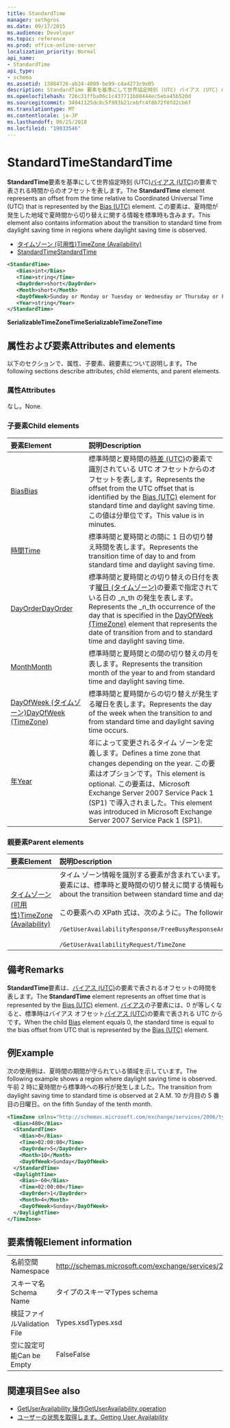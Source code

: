 ```yaml
---
title: StandardTime
manager: sethgros
ms.date: 09/17/2015
ms.audience: Developer
ms.topic: reference
ms.prod: office-online-server
localization_priority: Normal
api_name:
- StandardTime
api_type:
- schema
ms.assetid: 13084726-ab24-4009-be99-c4a4273c9e05
description: StandardTime 要素を基準にして世界協定時刻 (UTC) バイアス (UTC) の要素で表される時間からのオフセットを表します。 この要素は、夏時間が発生した地域で夏時間から切り替えに関する情報を標準時も含みます。
ms.openlocfilehash: 726c31ffba06c1c437711b88444ec5eba45b520d
ms.sourcegitcommit: 34041125dc8c5f993b21cebfc4f8b72f0fd2cb6f
ms.translationtype: MT
ms.contentlocale: ja-JP
ms.lasthandoff: 06/25/2018
ms.locfileid: "19833546"
---
```

# <a name="standardtime"></a><span data-ttu-id="8666c-104">StandardTime</span><span class="sxs-lookup"><span data-stu-id="8666c-104">StandardTime</span></span>

<span data-ttu-id="8666c-105">**StandardTime**要素を基準にして世界協定時刻 (UTC)[バイアス (UTC)](bias-utc.md)の要素で表される時間からのオフセットを表します。</span><span class="sxs-lookup"><span data-stu-id="8666c-105">The **StandardTime** element represents an offset from the time relative to Coordinated Universal Time (UTC) that is represented by the [Bias (UTC)](bias-utc.md) element.</span></span> <span data-ttu-id="8666c-106">この要素は、夏時間が発生した地域で夏時間から切り替えに関する情報を標準時も含みます。</span><span class="sxs-lookup"><span data-stu-id="8666c-106">This element also contains information about the transition to standard time from daylight saving time in regions where daylight saving time is observed.</span></span> 
  
- [<span data-ttu-id="8666c-107">タイムゾーン (可用性)</span><span class="sxs-lookup"><span data-stu-id="8666c-107">TimeZone (Availability)</span></span>](timezone-availability.md)
- [<span data-ttu-id="8666c-108">StandardTime</span><span class="sxs-lookup"><span data-stu-id="8666c-108">StandardTime</span></span>](standardtime.md)
  
```xml
<StandardTime>
   <Bias>int</Bias>
   <Time>string</Time>
   <DayOrder>short</DayOrder>
   <Month>short</Month>
   <DayOfWeek>Sunday or Monday or Tuesday or Wednesday or Thursday or Friday or Saturday</DayOfWeek>
   <Year>string</Year>
</StandardTime>
```

 <span data-ttu-id="8666c-109">**SerializableTimeZoneTime**</span><span class="sxs-lookup"><span data-stu-id="8666c-109">**SerializableTimeZoneTime**</span></span>
## <a name="attributes-and-elements"></a><span data-ttu-id="8666c-110">属性および要素</span><span class="sxs-lookup"><span data-stu-id="8666c-110">Attributes and elements</span></span>

<span data-ttu-id="8666c-111">以下のセクションで、属性、子要素、親要素について説明します。</span><span class="sxs-lookup"><span data-stu-id="8666c-111">The following sections describe attributes, child elements, and parent elements.</span></span>
  
### <a name="attributes"></a><span data-ttu-id="8666c-112">属性</span><span class="sxs-lookup"><span data-stu-id="8666c-112">Attributes</span></span>

<span data-ttu-id="8666c-113">なし。</span><span class="sxs-lookup"><span data-stu-id="8666c-113">None.</span></span>
  
### <a name="child-elements"></a><span data-ttu-id="8666c-114">子要素</span><span class="sxs-lookup"><span data-stu-id="8666c-114">Child elements</span></span>

|<span data-ttu-id="8666c-115">**要素**</span><span class="sxs-lookup"><span data-stu-id="8666c-115">**Element**</span></span>|<span data-ttu-id="8666c-116">**説明**</span><span class="sxs-lookup"><span data-stu-id="8666c-116">**Description**</span></span>|
|:-----|:-----|
|[<span data-ttu-id="8666c-117">Bias</span><span class="sxs-lookup"><span data-stu-id="8666c-117">Bias</span></span>](bias.md) <br/> |<span data-ttu-id="8666c-118">標準時間と夏時間の[時差 (UTC)](bias-utc.md)の要素で識別されている UTC オフセットからのオフセットを表します。</span><span class="sxs-lookup"><span data-stu-id="8666c-118">Represents the offset from the UTC offset that is identified by the [Bias (UTC)](bias-utc.md) element for standard time and daylight saving time.</span></span> <span data-ttu-id="8666c-119">この値は分単位です。</span><span class="sxs-lookup"><span data-stu-id="8666c-119">This value is in minutes.</span></span>  <br/> |
|[<span data-ttu-id="8666c-120">時間</span><span class="sxs-lookup"><span data-stu-id="8666c-120">Time</span></span>](time.md) <br/> |<span data-ttu-id="8666c-121">標準時間と夏時間との間に 1 日の切り替え時間を表します。</span><span class="sxs-lookup"><span data-stu-id="8666c-121">Represents the transition time of day to and from standard time and daylight saving time.</span></span>  <br/> |
|[<span data-ttu-id="8666c-122">DayOrder</span><span class="sxs-lookup"><span data-stu-id="8666c-122">DayOrder</span></span>](dayorder.md) <br/> |<span data-ttu-id="8666c-123">標準時間と夏時間との切り替えの日付を表す[曜日 (タイムゾーン)](dayofweek-timezone.md)の要素で指定されている日の _n_th の発生を表します。</span><span class="sxs-lookup"><span data-stu-id="8666c-123">Represents the  _n_th occurrence of the day that is specified in the [DayOfWeek (TimeZone)](dayofweek-timezone.md) element that represents the date of transition from and to standard time and daylight saving time.</span></span>  <br/> |
|[<span data-ttu-id="8666c-124">Month</span><span class="sxs-lookup"><span data-stu-id="8666c-124">Month</span></span>](month.md) <br/> |<span data-ttu-id="8666c-125">標準時間と夏時間との間の切り替えの月を表します。</span><span class="sxs-lookup"><span data-stu-id="8666c-125">Represents the transition month of the year to and from standard time and daylight saving time.</span></span>  <br/> |
|[<span data-ttu-id="8666c-126">DayOfWeek (タイムゾーン)</span><span class="sxs-lookup"><span data-stu-id="8666c-126">DayOfWeek (TimeZone)</span></span>](dayofweek-timezone.md) <br/> |<span data-ttu-id="8666c-127">標準時間と夏時間からの切り替えが発生する曜日を表します。</span><span class="sxs-lookup"><span data-stu-id="8666c-127">Represents the day of the week when the transition to and from standard time and daylight saving time occurs.</span></span>  <br/> |
|[<span data-ttu-id="8666c-128">年</span><span class="sxs-lookup"><span data-stu-id="8666c-128">Year</span></span>](year.md) <br/> |<span data-ttu-id="8666c-129">年によって変更されるタイム ゾーンを定義します。</span><span class="sxs-lookup"><span data-stu-id="8666c-129">Defines a time zone that changes depending on the year.</span></span> <span data-ttu-id="8666c-130">この要素はオプションです。</span><span class="sxs-lookup"><span data-stu-id="8666c-130">This element is optional.</span></span> <span data-ttu-id="8666c-131">この要素は、Microsoft Exchange Server 2007 Service Pack 1 (SP1) で導入されました。</span><span class="sxs-lookup"><span data-stu-id="8666c-131">This element was introduced in Microsoft Exchange Server 2007 Service Pack 1 (SP1).</span></span>  <br/> |
   
### <a name="parent-elements"></a><span data-ttu-id="8666c-132">親要素</span><span class="sxs-lookup"><span data-stu-id="8666c-132">Parent elements</span></span>

|<span data-ttu-id="8666c-133">**要素**</span><span class="sxs-lookup"><span data-stu-id="8666c-133">**Element**</span></span>|<span data-ttu-id="8666c-134">**説明**</span><span class="sxs-lookup"><span data-stu-id="8666c-134">**Description**</span></span>|
|:-----|:-----|
|[<span data-ttu-id="8666c-135">タイムゾーン (可用性)</span><span class="sxs-lookup"><span data-stu-id="8666c-135">TimeZone (Availability)</span></span>](timezone-availability.md) <br/> | <span data-ttu-id="8666c-136">タイム ゾーン情報を識別する要素が含まれています。</span><span class="sxs-lookup"><span data-stu-id="8666c-136">Contains elements that identify time zone information.</span></span> <span data-ttu-id="8666c-137">この要素には、標準時と夏時間の切り替えに関する情報も含まれています。</span><span class="sxs-lookup"><span data-stu-id="8666c-137">This element also contains information about the transition between standard time and daylight saving time.</span></span> <br/><br/><span data-ttu-id="8666c-138">この要素への XPath 式は、次のように。</span><span class="sxs-lookup"><span data-stu-id="8666c-138">The following are the XPath expressions to this element:</span></span> <br/> <br/>  `/GetUserAvailabilityResponse/FreeBusyResponseArray/FreeBusyResponse/FreeBusyView/WorkingHours/TimeZone` <br/> <br/> `/GetUserAvailabilityRequest/TimeZone` <br/> |
   
## <a name="remarks"></a><span data-ttu-id="8666c-139">備考</span><span class="sxs-lookup"><span data-stu-id="8666c-139">Remarks</span></span>

<span data-ttu-id="8666c-140">**StandardTime**要素は、[バイアス (UTC)](bias-utc.md)の要素で表されるオフセットの時間を表します。</span><span class="sxs-lookup"><span data-stu-id="8666c-140">The **StandardTime** element represents an offset time that is represented by the [Bias (UTC)](bias-utc.md) element.</span></span> <span data-ttu-id="8666c-141">[バイアス](bias.md)の子要素には、0 が等しくなると、標準時はバイアス オフセット[バイアス (UTC)](bias-utc.md)の要素で表される UTC からです。</span><span class="sxs-lookup"><span data-stu-id="8666c-141">When the child [Bias](bias.md) element equals 0, the standard time is equal to the bias offset from UTC that is represented by the [Bias (UTC)](bias-utc.md) element.</span></span> 
  
## <a name="example"></a><span data-ttu-id="8666c-142">例</span><span class="sxs-lookup"><span data-stu-id="8666c-142">Example</span></span>

<span data-ttu-id="8666c-143">次の使用例は、夏時間の期間が守られている領域を示しています。</span><span class="sxs-lookup"><span data-stu-id="8666c-143">The following example shows a region where daylight saving time is observed.</span></span> <span data-ttu-id="8666c-144">午前 2 時に夏時間から標準時への移行が発生しました。</span><span class="sxs-lookup"><span data-stu-id="8666c-144">The transition from daylight saving time to standard time is observed at 2 A.M.</span></span> <span data-ttu-id="8666c-145">10 か月目の 5 番目の日曜日。</span><span class="sxs-lookup"><span data-stu-id="8666c-145">on the fifth Sunday of the tenth month.</span></span>
  
```xml
<TimeZone xmlns="http://schemas.microsoft.com/exchange/services/2006/types">
  <Bias>480</Bias>
  <StandardTime>
    <Bias>0</Bias>
    <Time>02:00:00</Time>
    <DayOrder>5</DayOrder>
    <Month>10</Month>
    <DayOfWeek>Sunday</DayOfWeek>
  </StandardTime>
  <DaylightTime>
    <Bias>-60</Bias>
    <Time>02:00:00</Time>
    <DayOrder>1</DayOrder>
    <Month>4</Month>
    <DayOfWeek>Sunday</DayOfWeek>
  </DaylightTime>
</TimeZone>
```

## <a name="element-information"></a><span data-ttu-id="8666c-146">要素情報</span><span class="sxs-lookup"><span data-stu-id="8666c-146">Element information</span></span>

|||
|:-----|:-----|
|<span data-ttu-id="8666c-147">名前空間</span><span class="sxs-lookup"><span data-stu-id="8666c-147">Namespace</span></span>  <br/> |http://schemas.microsoft.com/exchange/services/2006/types  <br/> |
|<span data-ttu-id="8666c-148">スキーマ名</span><span class="sxs-lookup"><span data-stu-id="8666c-148">Schema Name</span></span>  <br/> |<span data-ttu-id="8666c-149">タイプのスキーマ</span><span class="sxs-lookup"><span data-stu-id="8666c-149">Types schema</span></span>  <br/> |
|<span data-ttu-id="8666c-150">検証ファイル</span><span class="sxs-lookup"><span data-stu-id="8666c-150">Validation File</span></span>  <br/> |<span data-ttu-id="8666c-151">Types.xsd</span><span class="sxs-lookup"><span data-stu-id="8666c-151">Types.xsd</span></span>  <br/> |
|<span data-ttu-id="8666c-152">空に設定可能</span><span class="sxs-lookup"><span data-stu-id="8666c-152">Can be Empty</span></span>  <br/> |<span data-ttu-id="8666c-153">False</span><span class="sxs-lookup"><span data-stu-id="8666c-153">False</span></span>  <br/> |
   
## <a name="see-also"></a><span data-ttu-id="8666c-154">関連項目</span><span class="sxs-lookup"><span data-stu-id="8666c-154">See also</span></span>

- [<span data-ttu-id="8666c-155">GetUserAvailability 操作</span><span class="sxs-lookup"><span data-stu-id="8666c-155">GetUserAvailability operation</span></span>](getuseravailability-operation.md)
- [<span data-ttu-id="8666c-156">ユーザーの状態を取得します。</span><span class="sxs-lookup"><span data-stu-id="8666c-156">Getting User Availability</span></span>](http://msdn.microsoft.com/library/d4133fcb-9b0f-4e6b-aadf-a389da83516a%28Office.15%29.aspx)

